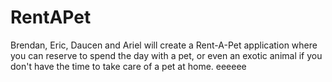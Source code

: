 # RentAPet
Brendan, Eric, Daucen and Ariel will create a Rent-A-Pet application where you can reserve to spend the day with a pet, or even an exotic animal if you don't have the time to take care of a pet at home.
eeeeee